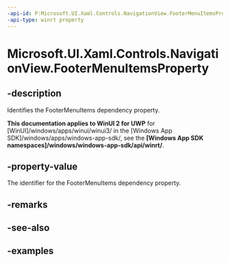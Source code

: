 ```yaml
---
-api-id: P:Microsoft.UI.Xaml.Controls.NavigationView.FooterMenuItemsProperty
-api-type: winrt property
---
```


# Microsoft.UI.Xaml.Controls.NavigationView.FooterMenuItemsProperty

<!--
public static Windows.UI.Xaml.DependencyProperty FooterMenuItemsProperty { get; }
-->


## -description
Identifies the FooterMenuItems dependency property.

**This documentation applies to WinUI 2 for UWP** for [WinUI]/windows/apps/winui/winui3/ in the [Windows App SDK]/windows/apps/windows-app-sdk/, see the **[Windows App SDK namespaces]/windows/windows-app-sdk/api/winrt/**.

## -property-value
The identifier for the FooterMenuItems dependency property.
## -remarks

## -see-also

## -examples


